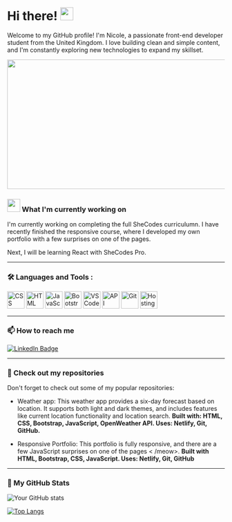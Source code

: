 # Hi there! <img src="https://media.giphy.com/media/hvRJCLFzcasrR4ia7z/giphy.gif" width="30px"/>

Welcome to my GitHub profile! I'm Nicole, a passionate front-end developer student from the United Kingdom. I love building clean and simple content, and I'm constantly exploring new technologies to expand my skillset.

<div align="center">
<img src="https://s3.amazonaws.com/shecodesio-production/uploads/files/000/084/147/original/undraw_Devices_re_dxae.png?1685717005" width="600" height="300"/>
</div>

### <img src="https://media.giphy.com/media/WUlplcMpOCEmTGBtBW/giphy.gif" width="30">  What I'm currently working on

I'm currently working on completing the full SheCodes curriculumn. I have recently finished the responsive course, where I developed my own portfolio with a few surprises on one of the pages. 

Next, I will be learning React with SheCodes Pro. 

---

### :hammer_and_wrench: Languages and Tools :
<div>
  <img src="https://s3.amazonaws.com/shecodesio-production/uploads/files/000/084/126/original/css-removebg-preview.png?1685701130"  title="CSS3" alt="CSS" width="40" height="40"/>
  <img src="https://s3.amazonaws.com/shecodesio-production/uploads/files/000/084/127/original/html.png?1685701272" title="HTML5" alt="HTML" width="40" height="40"/>
  <img src="https://s3.amazonaws.com/shecodesio-production/uploads/files/000/084/124/original/javascript.png?1685700953" title="JavaScript" alt="JavaScript" width="40" height="40"/>
  <img src="https://s3.amazonaws.com/shecodesio-production/uploads/files/000/084/120/original/bootstrap.png?1685700617" title="Bootstrap" **alt="Bootstrap" width="40" height="40"/>
  <img src="https://s3.amazonaws.com/shecodesio-production/uploads/files/000/084/119/original/vs-studio-code.png?1685700603" title="VS Code" **alt="VS Code" width="40" height="40"/>
   <img src="https://s3.amazonaws.com/shecodesio-production/uploads/files/000/084/112/original/api.png?1685699407" title="API" **alt="API" width="40" height="40"/>
  <img src="https://s3.amazonaws.com/shecodesio-production/uploads/files/000/084/143/original/git.png?1685713840" title="Git" **alt="Git" width="40" height="40"/>
  <img src="https://s3.amazonaws.com/shecodesio-production/uploads/files/000/084/118/original/hosting.png?1685700590" title="Hosting" **alt="Hosting" width="40" height="40"/>
</div>

---

### :mailbox: How to reach me

<a href="https://www.linkedin.com/in/nicole-baylis/">
      <img src="https://img.shields.io/badge/LinkedIn-blue?style=for-the-badge&logo=linkedin&logoColor=white" alt="LinkedIn Badge"/>
    </a>
    
---

### :eyes: Check out my repositories

Don't forget to check out some of my popular repositories:

- Weather app:
This weather app provides a six-day
            forecast based on location. It supports both light and dark themes, and includes
            features like current location functionality and location search.
            <strong>Built with: HTML, CSS, Bootstrap, JavaScript, OpenWeather API. Uses: Netlify, Git, GitHub.</strong>
            
            
- Responsive Portfolio:
This portfolio is fully responsive, and there are a few JavaScript surprises on one of the pages < /meow>.
<strong>Built with HTML, Bootstrap, CSS, JavaScript. Uses: Netlify, Git, GitHub</strong>

---

### 🌟 My GitHub Stats

![Your GitHub stats](https://github-readme-stats.vercel.app/api?username=NicoleBay&show_icons=true&theme=aura)

[![Top Langs](https://github-readme-stats.vercel.app/api/top-langs/?username=NicoleBay&layout=compact&amp;theme=aura)](https://github.com/anuraghazra/github-readme-stats)
